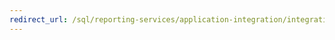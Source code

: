 ```yaml
---
redirect_url: /sql/reporting-services/application-integration/integrating-reporting-services-into-applications?view=sql-server-2014
---
```


